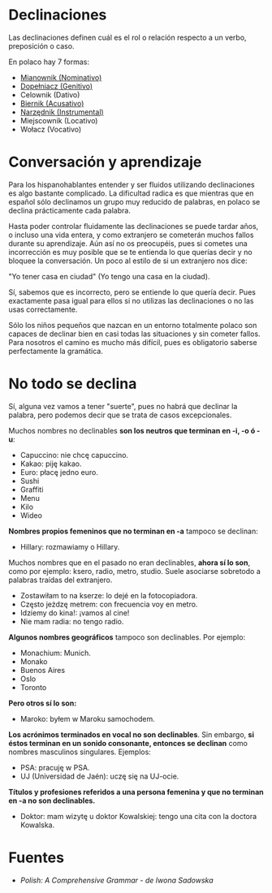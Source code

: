 Declinaciones
=============

Las declinaciones definen cuál es el rol o relación respecto a un verbo,
preposición o caso.

En polaco hay 7 formas:

* [Mianownik (Nominativo)](1-nominativo.md)
* [Dopełniacz (Genitivo)](2-genitivo-dopelniacz.md)
* Celownik (Dativo)
* [Biernik (Acusativo)](4-biernik-acusativo.md)
* [Narzędnik (Instrumental)](5-narzednik-instrumental.md)
* Miejscownik (Locativo)
* Wołacz (Vocativo)


Conversación y aprendizaje
==========================

Para los hispanohablantes entender y ser fluidos utilizando declinaciones es
algo bastante complicado. La dificultad radica es que mientras que en español
sólo declinamos un grupo muy reducido de palabras, en polaco se declina
prácticamente cada palabra.

Hasta poder controlar fluidamente las declinaciones se puede tardar años, o
incluso una vida entera, y como extranjero se cometerán muchos fallos durante
su aprendizaje. Aún así no os preocupéis, pues si cometes una incorrección es
muy posible que se te entienda lo que querías decir y no bloquee la
conversación. Un poco al estilo de si un extranjero nos dice:

"Yo tener casa en ciudad" (Yo tengo una casa en la ciudad).

Sí, sabemos que es incorrecto, pero se entiende lo que quería decir. Pues
exactamente pasa igual para ellos si no utilizas las declinaciones o no las
usas correctamente.

Sólo los niños pequeños que nazcan en un entorno totalmente polaco son capaces
de declinar bien en casi todas las situaciones y sin cometer fallos. Para
nosotros el camino es mucho más difícil, pues es obligatorio saberse
perfectamente la gramática.


No todo se declina
==================

Sí, alguna vez vamos a tener "suerte", pues no habrá que declinar la palabra,
pero podemos decir que se trata de casos excepcionales.

Muchos nombres no declinables **son los neutros que terminan en -i, -o ó -u**:

* Capuccino: nie chcę capuccino.
* Kakao: piję kakao.
* Euro: płacę jedno euro.
* Sushi
* Graffiti
* Menu
* Kilo
* Wideo

**Nombres propios femeninos que no terminan en -a** tampoco se declinan:

* Hillary: rozmawiamy o Hillary.

Muchos nombres que en el pasado no eran declinables, **ahora sí lo son**, como
por ejemplo: ksero, radio, metro, studio. Suele asociarse sobretodo a palabras
traídas del extranjero.

* Zostawiłam to na kserze: lo dejé en la fotocopiadora.
* Często jeżdzę metrem: con frecuencia voy en metro.
* Idziemy do kina!: ¡vamos al cine!
* Nie mam radia: no tengo radio.

**Algunos nombres geográficos** tampoco son declinables. Por ejemplo:

* Monachium: Munich.
* Monako
* Buenos Aires
* Oslo
* Toronto

**Pero otros sí lo son:**

* Maroko: byłem w Maroku samochodem.

**Los acrónimos terminados en vocal no son declinables**. Sin embargo, **si
éstos terminan en un sonido consonante, entonces se declinan** como nombres
masculinos singulares. Ejemplos:

* PSA: pracuję w PSA.
* UJ (Universidad de Jaén): uczę się na UJ-ocie.

**Títulos y profesiones referidos a una persona femenina y que no terminan en
-a no son declinables.**

* Doktor: mam wizytę u doktor Kowalskiej: tengo una cita con la doctora
  Kowalska.


Fuentes
=======

* *Polish: A Comprehensive Grammar - de Iwona Sadowska*
